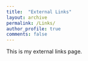 ```yaml
---
title:  "External Links"
layout: archive
permalink: /Links/
author_profile: true
comments: false
---
```


This is my external links page.